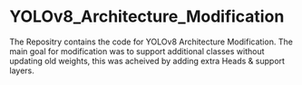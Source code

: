 # YOLOv8_Architecture_Modification
The Repositry contains the code for YOLOv8 Architecture Modification. The main goal for modification was to support additional classes without updating old weights, this was acheived by adding extra Heads &amp; support layers.
